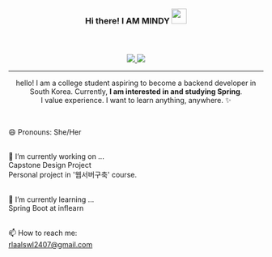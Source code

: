 <div align="center">
  <h3>
      Hi there! I AM MINDY <img src = "https://raw.githubusercontent.com/MartinHeinz/MartinHeinz/master/wave.gif" width = 30px> <br><br><br>
  </h3>

  <a href="https://growupdevmind.tistory.com/">
     <img src="https://img.shields.io/badge/tistory-white?style=flat&logo=tistory&logoColor=000000" />
  </a>

  <a href="https://github.com/iammindy">
     <img src="https://img.shields.io/badge/github-white?style=flat&logo=github&logoColor=000000" />
  </a>

  ***
  hello! I am a college student aspiring to become a backend developer in South Korea. Currently, **I am interested in and studying Spring**. <br>
  I value experience. I want to learn anything, anywhere. ✨ <br>

  
</div>

<br>

😄 Pronouns: She/Her <br><br>

🔭 I’m currently working on ... <br>
Capstone Design Project <br>
Personal project in '웹서버구축' course. <br><br>

🌱 I’m currently learning ...<br>
Spring Boot at inflearn <br><br>

📫 How to reach me: <br>
rlaalswl2407@gmail.com <br>

